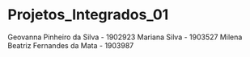 # Projetos_Integrados_01  
Geovanna Pinheiro da Silva - 1902923
Mariana Silva - 1903527
Milena Beatriz Fernandes da Mata - 1903987

